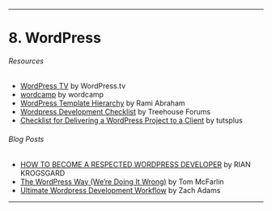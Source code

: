 



___

# 8. WordPress

###### Resources

* [WordPress TV](http://wordpress.tv/) by WordPress.tv
* [wordcamp](http://central.wordcamp.org/) by wordcamp
* [WordPress Template Hierarchy](https://wphierarchy.com/) by Rami Abraham
* [Wordpress Development Checklist](https://teamtreehouse.com/community/wordpress-development-checklist) by Treehouse Forums
* [Checklist for Delivering a WordPress Project to a Client](http://code.tutsplus.com/tutorials/checklist-for-delivering-a-wordpress-project--cms-25583) by tutsplus


###### Blog Posts

* [HOW TO BECOME A RESPECTED WORDPRESS DEVELOPER](http://torquemag.io/2013/07/how-to-become-a-respected-wordpress-developer/) by RIAN KROGSGARD
* [The WordPress Way (We’re Doing It Wrong)](https://tommcfarlin.com/the-wordpress-way/) by Tom McFarlin
* [Ultimate Wordpress Development Workflow](https://zach-adams.com/2014/09/ultimate-wordpress-development-workflow/) by Zach Adams


___
